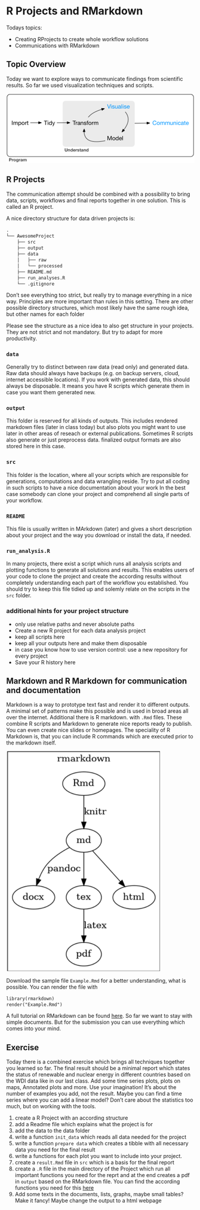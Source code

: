 
# R Projects and RMarkdown

Todays topics:

- Creating RProjects to create whole workflow solutions
- Communications with RMarkdown

## Topic Overview

Today we want to explore ways to communicate findings from scientific
results. So far we used visualization techniques and scripts.

![](data-science-communicate.png)

## R Projects

The communication attempt should be combined with a possibility to bring
data, scripts, workflows and final reports together in one solution.
This is called an R project.

A nice directory structure for data driven projects is:

    .
    └── AwesomeProject
        ├── src
        ├── output
        ├── data
        │   ├── raw
        │   └── processed
        ├── README.md
        ├── run_analyses.R 
        └── .gitignore

Don’t see everything too strict, but really try to manage everything in
a nice way. Principles are more important than rules in this setting.
There are other possible directory structures, which most likely have
the same rough idea, but other names for each folder

Please see the structure as a nice idea to also get structure in your
projects. They are not strict and not mandatory. But try to adapt for
more productivity.

### `data`

Generally try to distinct between raw data (read only) and generated
data. Raw data should always have backups (e.g. on backup servers,
cloud, internet accessible locations). If you work with generated data,
this should always be disposable. It means you have R scripts which
generate them in case you want them generated new.

### `output`

This folder is reserved for all kinds of outputs. This includes rendered
markdown files (later in class today) but also plots you might want to
use later in other areas of reseach or external publications. Sometimes
R scripts also generate or just preprocess data. finalized output
formats are also stored here in this case.

### `src`

This folder is the location, where all your scripts which are
responsible for generations, computations and data wrangling reside. Try
to put all coding in such scripts to have a nice documentation about
your work In the best case somebody can clone your project and
comprehend all single parts of your workflow.

### `README`

This file is usually written in MArkdown (later) and gives a short
description about your project and the way you download or install the
data, if needed.

### `run_analysis.R`

In many projects, there exist a script which runs all analysis scripts
and plotting functions to generate all solutions and results. This
enables users of your code to clone the project and create the according
results without completely understanding each part of the workflow you
established. You should try to keep this file tidied up and solemly
relate on the scripts in the `src` folder.

### additional hints for your project structure

- only use relative paths and never absolute paths
- Create a new R project for each data analysis project
- keep all scripts here
- keep all your outputs here and make them disposable
- in case you know how to use version control: use a new repository for
  every project
- Save your R history here

## Markdown and R Markdown for communication and documentation

Markdown is a way to prototype text fast and render it to different
outputs. A minimal set of patterns make this possible and is used in
broad areas all over the internet. Additional there is R markdown. with
`.Rmd` files. These combine R scripts and Markdown to generate nice
reports ready to publish. You can even create nice slides or homepages.
The speciality of R Markdown is, that you can include R commands which
are executed prior to the markdown itself.

![](Rmarkdown_workflow.png)

Download the sample file `Example.Rmd` for a better understanding, what
is possible. You can render the file with

    library(rmarkdown)
    render("Example.Rmd")

A full tutorial on RMarkdown can be found
[here](https://rmarkdown.rstudio.com). So far we want to stay with
simple documents. But for the submission you can use everything which
comes into your mind.

## Exercise

Today there is a combined exercise which brings all techniques together
you learned so far. The final result should be a minimal report which
states the status of renewable and nuclear energy in different countries
based on the WDI data like in our last class. Add some time series
plots, plots on maps, Annotated plots and more. Use your imagination!
It’s about the number of examples you add, not the result. Maybe you can
find a time series where you can add a linear model? Don’t care about
the statistics too much, but on working with the tools.

1.  create a R Project with an according structure
2.  add a Readme file which explains what the project is for
3.  add the data to the data folder
4.  write a function `init_data` which reads all data needed for the
    project
5.  write a function `prepare data` which creates a tibble with all
    necessary data you need for the final result
6.  write a functions for each plot you want to include into your
    project.
7.  create a `result.Rmd` file in `src` which is a basis for the final
    report
8.  create a `.R` file in the main directory of the Project which run
    all important functions you need for the reprt and at the end
    creates a pdf in `output` based on the RMarkdown file. You can find
    the according functions you need for this
    [here](https://pkgs.rstudio.com/rmarkdown/reference/render.html)
9.  Add some texts in the documents, lists, graphs, maybe small tables?
    Make it fancy! Maybe change the output to a html webpage
